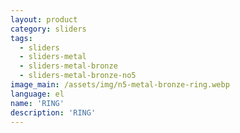 ```yaml
---
layout: product
category: sliders
tags:
  - sliders
  - sliders-metal
  - sliders-metal-bronze
  - sliders-metal-bronze-no5
image_main: /assets/img/n5-metal-bronze-ring.webp
language: el
name: 'RING'
description: 'RING'
---
```

